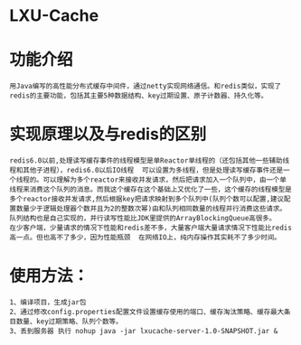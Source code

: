 # LXU-Cache
    
# 功能介绍
    用Java编写的高性能分布式缓存中间件，通过netty实现网络通信。和redis类似，实现了redis的主要功能，包括其主要5种数据结构、key过期设置、原子计数器、持久化等。

# 实现原理以及与redis的区别
    redis6.0以前,处理读写缓存事件的线程模型是单Reactor单线程的（还包括其他一些辅助线程和其他子进程），redis6.0以后IO线程  可以设置为多线程，但是处理读写缓存事件还是一个线程的。可以理解为多个reactor来接收并发请求，然后把请求加入一个队列中，由一个单  线程来消费这个队列的消息。而我这个缓存在这个基础上又优化了一些，这个缓存的线程模型是多个reactor接收并发请求,然后根据key把请求映射到多个队列中(队列个数可以配置,建议配置数量少于逻辑处理器个数并且为2的整数次幂)由和队列相同数量的线程并行消费这些请求。
    队列结构也是自己实现的，并行读写性能比JDK里提供的ArrayBlockingQueue高很多。
    在少客户端，少量请求的情况下性能和redis差不多，大量客户端大量请求情况下性能比redis高一点。但也高不了多少，因为性能瓶颈  在网络IO上，纯内存操作其实耗不了多少时间。



# 	使用方法：
    1、编译项目，生成jar包
    2、通过修改config.properties配置文件设置缓存使用的端口、缓存淘汰策略、缓存最大条目数量、key过期策略、队列个数等。
    3、丢到服务器 执行 nohup java -jar lxucache-server-1.0-SNAPSHOT.jar &

